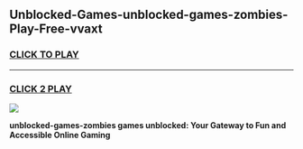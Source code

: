 
## Unblocked-Games-unblocked-games-zombies-Play-Free-vvaxt
<h3>
<a href="https://premium76.site?title=unblocked-games-zombies&ref=10A">CLICK TO PLAY</a></h3>
<hr>

<h3>
<a href="https://premium76.site?title=unblocked-games-zombies&ref=10A">CLICK 2 PLAY</a>
  
</h3>

<a href="https://premium76.site?title=unblocked-games-zombies&ref=10A"><img src="https://clearcache.store/games.png"></a>


**unblocked-games-zombies games unblocked: Your Gateway to Fun and Accessible Online Gaming**
